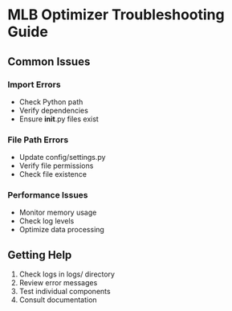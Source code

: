 # MLB Optimizer Troubleshooting Guide

## Common Issues

### Import Errors
- Check Python path
- Verify dependencies
- Ensure __init__.py files exist

### File Path Errors
- Update config/settings.py
- Verify file permissions
- Check file existence

### Performance Issues
- Monitor memory usage
- Check log levels
- Optimize data processing

## Getting Help

1. Check logs in logs/ directory
2. Review error messages
3. Test individual components
4. Consult documentation